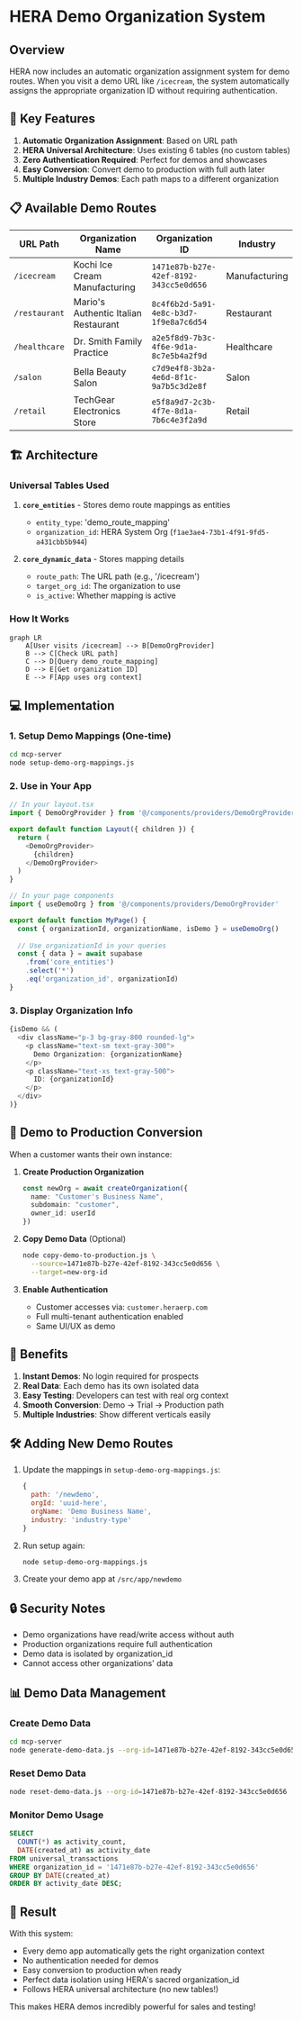 # HERA Demo Organization System

## Overview

HERA now includes an automatic organization assignment system for demo routes. When you visit a demo URL like `/icecream`, the system automatically assigns the appropriate organization ID without requiring authentication.

## 🚀 Key Features

1. **Automatic Organization Assignment**: Based on URL path
2. **HERA Universal Architecture**: Uses existing 6 tables (no custom tables)
3. **Zero Authentication Required**: Perfect for demos and showcases
4. **Easy Conversion**: Convert demo to production with full auth later
5. **Multiple Industry Demos**: Each path maps to a different organization

## 📋 Available Demo Routes

| URL Path | Organization Name | Organization ID | Industry |
|----------|------------------|-----------------|----------|
| `/icecream` | Kochi Ice Cream Manufacturing | `1471e87b-b27e-42ef-8192-343cc5e0d656` | Manufacturing |
| `/restaurant` | Mario's Authentic Italian Restaurant | `8c4f6b2d-5a91-4e8c-b3d7-1f9e8a7c6d54` | Restaurant |
| `/healthcare` | Dr. Smith Family Practice | `a2e5f8d9-7b3c-4f6e-9d1a-8c7e5b4a2f9d` | Healthcare |
| `/salon` | Bella Beauty Salon | `c7d9e4f8-3b2a-4e6d-8f1c-9a7b5c3d2e8f` | Salon |
| `/retail` | TechGear Electronics Store | `e5f8a9d7-2c3b-4f7e-8d1a-7b6c4e3f2a9d` | Retail |

## 🏗️ Architecture

### Universal Tables Used

1. **`core_entities`** - Stores demo route mappings as entities
   - `entity_type`: 'demo_route_mapping'
   - `organization_id`: HERA System Org (`f1ae3ae4-73b1-4f91-9fd5-a431cbb5b944`)

2. **`core_dynamic_data`** - Stores mapping details
   - `route_path`: The URL path (e.g., '/icecream')
   - `target_org_id`: The organization to use
   - `is_active`: Whether mapping is active

### How It Works

```mermaid
graph LR
    A[User visits /icecream] --> B[DemoOrgProvider]
    B --> C[Check URL path]
    C --> D[Query demo_route_mapping]
    D --> E[Get organization ID]
    E --> F[App uses org context]
```

## 💻 Implementation

### 1. Setup Demo Mappings (One-time)

```bash
cd mcp-server
node setup-demo-org-mappings.js
```

### 2. Use in Your App

```typescript
// In your layout.tsx
import { DemoOrgProvider } from '@/components/providers/DemoOrgProvider'

export default function Layout({ children }) {
  return (
    <DemoOrgProvider>
      {children}
    </DemoOrgProvider>
  )
}

// In your page components
import { useDemoOrg } from '@/components/providers/DemoOrgProvider'

export default function MyPage() {
  const { organizationId, organizationName, isDemo } = useDemoOrg()
  
  // Use organizationId in your queries
  const { data } = await supabase
    .from('core_entities')
    .select('*')
    .eq('organization_id', organizationId)
}
```

### 3. Display Organization Info

```typescript
{isDemo && (
  <div className="p-3 bg-gray-800 rounded-lg">
    <p className="text-sm text-gray-300">
      Demo Organization: {organizationName}
    </p>
    <p className="text-xs text-gray-500">
      ID: {organizationId}
    </p>
  </div>
)}
```

## 🔄 Demo to Production Conversion

When a customer wants their own instance:

1. **Create Production Organization**
   ```typescript
   const newOrg = await createOrganization({
     name: "Customer's Business Name",
     subdomain: "customer",
     owner_id: userId
   })
   ```

2. **Copy Demo Data** (Optional)
   ```bash
   node copy-demo-to-production.js \
     --source=1471e87b-b27e-42ef-8192-343cc5e0d656 \
     --target=new-org-id
   ```

3. **Enable Authentication**
   - Customer accesses via: `customer.heraerp.com`
   - Full multi-tenant authentication enabled
   - Same UI/UX as demo

## 🎯 Benefits

1. **Instant Demos**: No login required for prospects
2. **Real Data**: Each demo has its own isolated data
3. **Easy Testing**: Developers can test with real org context
4. **Smooth Conversion**: Demo → Trial → Production path
5. **Multiple Industries**: Show different verticals easily

## 🛠️ Adding New Demo Routes

1. Update the mappings in `setup-demo-org-mappings.js`:
   ```javascript
   {
     path: '/newdemo',
     orgId: 'uuid-here',
     orgName: 'Demo Business Name',
     industry: 'industry-type'
   }
   ```

2. Run setup again:
   ```bash
   node setup-demo-org-mappings.js
   ```

3. Create your demo app at `/src/app/newdemo`

## 🔒 Security Notes

- Demo organizations have read/write access without auth
- Production organizations require full authentication
- Demo data is isolated by organization_id
- Cannot access other organizations' data

## 📊 Demo Data Management

### Create Demo Data
```bash
cd mcp-server
node generate-demo-data.js --org-id=1471e87b-b27e-42ef-8192-343cc5e0d656
```

### Reset Demo Data
```bash
node reset-demo-data.js --org-id=1471e87b-b27e-42ef-8192-343cc5e0d656
```

### Monitor Demo Usage
```sql
SELECT 
  COUNT(*) as activity_count,
  DATE(created_at) as activity_date
FROM universal_transactions
WHERE organization_id = '1471e87b-b27e-42ef-8192-343cc5e0d656'
GROUP BY DATE(created_at)
ORDER BY activity_date DESC;
```

## 🚀 Result

With this system:
- Every demo app automatically gets the right organization context
- No authentication needed for demos
- Easy conversion to production when ready
- Perfect data isolation using HERA's sacred organization_id
- Follows HERA universal architecture (no new tables!)

This makes HERA demos incredibly powerful for sales and testing!
